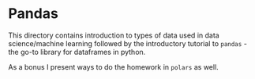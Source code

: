 # Pandas

This directory contains introduction to types of data used in data science/machine learning followed by the introductory tutorial to `pandas` - the go-to library for dataframes in python.

As a bonus I present ways to do the homework in `polars` as well.